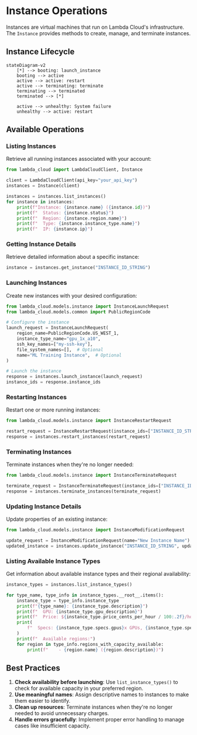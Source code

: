 # Instance Operations

Instances are virtual machines that run on Lambda Cloud's infrastructure. The `Instance` provides methods to create, manage, and terminate instances.

## Instance Lifecycle

```mermaid
stateDiagram-v2
    [*] --> booting: launch_instance
    booting --> active
    active --> active: restart
    active --> terminating: terminate
    terminating --> terminated
    terminated --> [*]

    active --> unhealthy: System failure
    unhealthy --> active: restart
```

## Available Operations

### Listing Instances

Retrieve all running instances associated with your account:

```python
from lambda_cloud import LambdaCloudClient, Instance

client = LambdaCloudClient(api_key="your_api_key")
instances = Instance(client)

instances = instances.list_instances()
for instance in instances:
    print(f"Instance: {instance.name} ({instance.id})")
    print(f"  Status: {instance.status}")
    print(f"  Region: {instance.region.name}")
    print(f"  Type: {instance.instance_type.name}")
    print(f"  IP: {instance.ip}")
```

### Getting Instance Details

Retrieve detailed information about a specific instance:

```python
instance = instances.get_instance("INSTANCE_ID_STRING")
```

### Launching Instances

Create new instances with your desired configuration:

```python
from lambda_cloud.models.instance import InstanceLaunchRequest
from lambda_cloud.models.common import PublicRegionCode

# Configure the instance
launch_request = InstanceLaunchRequest(
    region_name=PublicRegionCode.US_WEST_1,
    instance_type_name="gpu_1x_a10",
    ssh_key_names=["my-ssh-key"],
    file_system_names=[],  # Optional
    name="ML Training Instance",  # Optional
)

# Launch the instance
response = instances.launch_instance(launch_request)
instance_ids = response.instance_ids
```

### Restarting Instances

Restart one or more running instances:

```python
from lambda_cloud.models.instance import InstanceRestartRequest

restart_request = InstanceRestartRequest(instance_ids=["INSTANCE_ID_STRING"])
response = instances.restart_instances(restart_request)
```

### Terminating Instances

Terminate instances when they're no longer needed:

```python
from lambda_cloud.models.instance import InstanceTerminateRequest

terminate_request = InstanceTerminateRequest(instance_ids=["INSTANCE_ID_STRING"])
response = instances.terminate_instances(terminate_request)
```

### Updating Instance Details

Update properties of an existing instance:

```python
from lambda_cloud.models.instance import InstanceModificationRequest

update_request = InstanceModificationRequest(name="New Instance Name")
updated_instance = instances.update_instance("INSTANCE_ID_STRING", update_request)
```

### Listing Available Instance Types

Get information about available instance types and their regional availability:

```python
instance_types = instances.list_instance_types()

for type_name, type_info in instance_types.__root__.items():
    instance_type = type_info.instance_type
    print(f"{type_name}: {instance_type.description}")
    print(f"  GPU: {instance_type.gpu_description}")
    print(f"  Price: ${instance_type.price_cents_per_hour / 100:.2f}/hour")
    print(
        f"  Specs: {instance_type.specs.gpus}x GPUs, {instance_type.specs.vcpus} vCPUs, {instance_type.specs.memory_gib} GiB RAM"
    )
    print(f"  Available regions:")
    for region in type_info.regions_with_capacity_available:
        print(f"    - {region.name} ({region.description})")
```

## Best Practices

1. **Check availability before launching**: Use `list_instance_types()` to check for available capacity in your preferred region.
2. **Use meaningful names**: Assign descriptive names to instances to make them easier to identify.
3. **Clean up resources**: Terminate instances when they're no longer needed to avoid unnecessary charges.
4. **Handle errors gracefully**: Implement proper error handling to manage cases like insufficient capacity.

